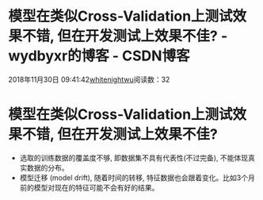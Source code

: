 # 模型在类似Cross-Validation上测试效果不错, 但在开发测试上效果不佳? - wydbyxr的博客 - CSDN博客
2018年11月30日 09:41:42[whitenightwu](https://me.csdn.net/wydbyxr)阅读数：32
# 模型在类似Cross-Validation上测试效果不错, 但在开发测试上效果不佳?
- 选取的训练数据的覆盖度不够, 即数据集不具有代表性(不过完备), 不能体现真实数据的分布。
- 模型迁移 (model drift), 随着时间的转移, 特征数据也会跟着变化。比如3个月前的模型对现在的特征可能不会有好的结果。
